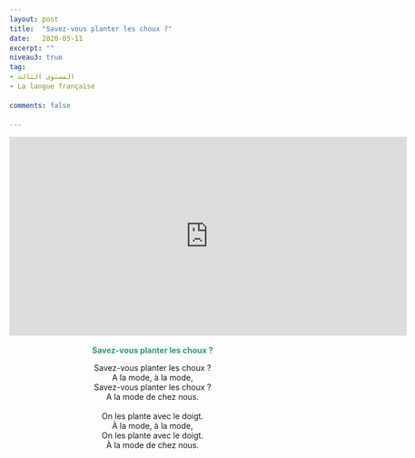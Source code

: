 ```yaml
---
layout: post
title:  "Savez-vous planter les choux ?"
date:   2020-05-11
excerpt: ""
niveau3: true
tag:
- المستوى الثالث 
- La langue française

comments: false

---
```


<center>
		   <img style="display: none;" src="/assets/img/thumbnails/chanson2-SanabilMedia.com.jpg" alt="" width="1" height="1">
<iframe width="700px" height="350px" src="https://www.youtube.com/embed/lOeC1oeXzk0?rel=0&controls=1&showinfo=0&modestbranding=1&enablejsapi=1" allowfullscreen frameborder="0" ></iframe>

<br>
	<div style="direction: ltr;">
<p><span style="color: #339966;"><strong>Savez-vous planter les choux ?</strong></span></p>
<p>Savez-vous planter les choux ?<br>
A la mode, à la mode,<br>
Savez-vous planter les choux ?<br>
A la mode de chez nous.<br>
<br>
On les plante avec le doigt.<br>
À la mode, à la mode,<br>
On les plante avec le doigt.<br>
À la mode de chez nous.</p>
	</div>
</center>
